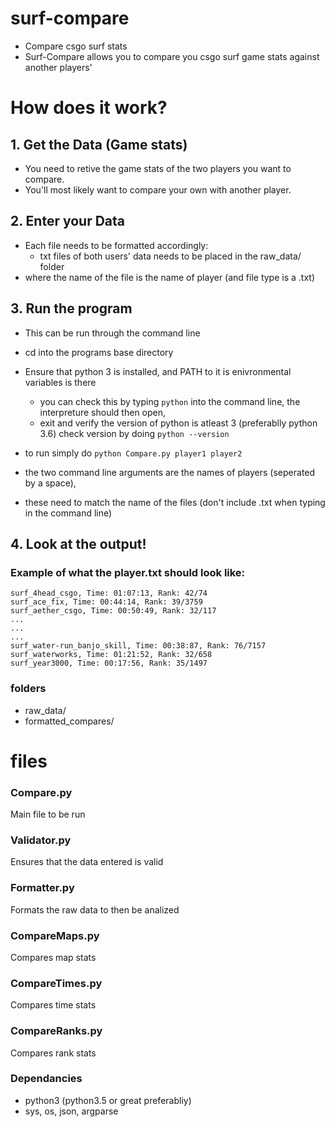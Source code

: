 # surf-compare
* Compare csgo surf stats
* Surf-Compare allows you to compare you csgo surf game stats against another players'

# How does it work?
## 1. Get the Data (Game stats)
* You need to retive the game stats of the two players you want to compare.
* You'll most likely want to compare your own with another player.
## 2. Enter your Data
* Each file needs to be formatted accordingly:
  * txt files of both users' data needs to be placed in the raw_data/ folder
* where the name of the file is the name of player (and file type is a .txt)
## 3. Run the program
* This can be run through the command line
* cd into the programs base directory
* Ensure that python 3 is installed, and PATH to it is enivronmental variables is there
  * you can check this by typing ```python``` into the command line, the interpreture should then open,
  * exit and verify the version of python is atleast 3 (preferablly python 3.6) check version by doing ```python --version```
  
* to run simply do  ```python Compare.py player1 player2```
* the two command line arguments are the names of players (seperated by a space),
* these need to match the name of the files (don't include .txt when typing in the command line) 
## 4. Look at the output!


### Example of what the player.txt should look like:
  ```
  surf_4head_csgo, Time: 01:07:13, Rank: 42/74
  surf_ace_fix, Time: 00:44:14, Rank: 39/3759
  surf_aether_csgo, Time: 00:50:49, Rank: 32/117
  ...
  ...
  ... 
  surf_water-run_banjo_skill, Time: 00:38:87, Rank: 76/7157
  surf_waterworks, Time: 01:21:52, Rank: 32/658
  surf_year3000, Time: 00:17:56, Rank: 35/1497
  ```
  
### folders ###
* raw_data/
* formatted_compares/


# files
### Compare.py
Main file to be run
### Validator.py
Ensures that the data entered is valid
### Formatter.py
Formats the raw data to then be analized
### CompareMaps.py
Compares map stats
### CompareTimes.py
Compares time stats
### CompareRanks.py
Compares rank stats

### Dependancies
* python3 (python3.5 or great preferabliy)
* sys, os, json, argparse
